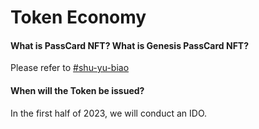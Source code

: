 # Token Economy

#### What is PassCard NFT? What is Genesis PassCard NFT?

Please refer to [#shu-yu-biao](../product-manual/membership-system-and-robot-benefits.md#shu-yu-biao "mention")

#### When will the Token be issued?

In the first half of 2023, we will conduct an IDO.